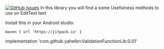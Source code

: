 [![GitHub issues](https://img.shields.io/github/issues/turjemantal/ValidationForEditText?logo=GitHub)](https://github.com/turjemantal/ValidationForEditText/issues)
In this library you will find a some Usefulness methods to use on EditText text

Install this in your Android studio:

    maven { url 'https://jitpack.io' }



implementation 'com.github.yahelbn:ValidationFunctionLib:0.01'
